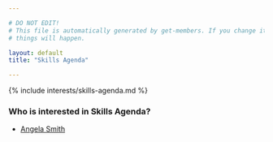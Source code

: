```yaml
---

# DO NOT EDIT!
# This file is automatically generated by get-members. If you change it, bad
# things will happen.

layout: default
title: "Skills Agenda"

---
```


{% include interests/skills-agenda.md %}

### Who is interested in Skills Agenda?


* [Angela Smith](../members/angela-smith.html)
